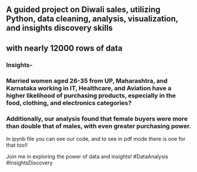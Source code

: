 ## A guided project on Diwali sales, utilizing Python, data cleaning, analysis, visualization, and insights discovery skills
## with nearly 12000 rows of data

### Insights-
### Married women aged 26-35 from UP, Maharashtra, and Karnataka working in IT, Healthcare, and Aviation have a higher likelihood of purchasing products, especially in the food, clothing, and electronics categories?
### Additionally, our analysis found that female buyers were more than double that of males, with even greater purchasing power.

In ipynb file you can see our code, and to see in pdf mode there is one for that too!!

Join me in exploring the power of data and insights!
#DataAnalysis #InsightsDiscovery
